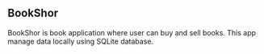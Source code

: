 ## BookShor

BookShor is book application where user can buy and sell books. This app manage data locally using SQLite database.